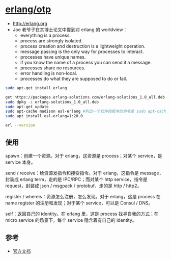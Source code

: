 # [erlang/otp](https://github.com/erlang/otp)

* <http://erlang.org>
*  Joe 老爷子在其博士论文中提到对 erlang 的 worldview：
    - everything is a process.
    - process are strongly isolated.
    - process creation and destruction is a lightweight operation.
    - message passing is the only way for processes to interact.
    - processes have unique names.
    - if you know the name of a process you can send it a message.
    - processes share no resources.
    - error handling is non-local.
    - processes do what they are supposed to do or fail.

```sh
sudo apt-get install erlang

get https://packages.erlang-solutions.com/erlang-solutions_1.0_all.deb
sudo dpkg -i erlang-solutions_1.0_all.deb
sudo apt-get update
sudo apt-cache madison esl-erlang #列出一个软件的版本的命令是 sudo apt-cache madison soft_name
sudo apt install esl-erlang=1:20.0

erl --version
```

## 使用

spawn：创建一个资源。对于 erlang，这资源是 process；对某个 service，是 service 本身。

send / receive：给资源发指令和接受指令。对于 erlang，这指令是 message，封装成 erlang term，走的是 IPC/RPC；而对某个 http service，指令是 request，封装成 json / msgpack / protobuf，走的是 http / http2。

register / whereis：资源怎么注册，怎么发现。对于 erlang，这是 process 在 name register 的注册和发现；对于某个 service，可以是 Consul / DNS。

self：返回自己的 identity。在 erlang 里，这是 process 找寻自我的方式；在 micro service 的场景下，每个 service 隐含着有自己的 identity。

## 参考

* [官方文档](http://erlang.org/doc/)
